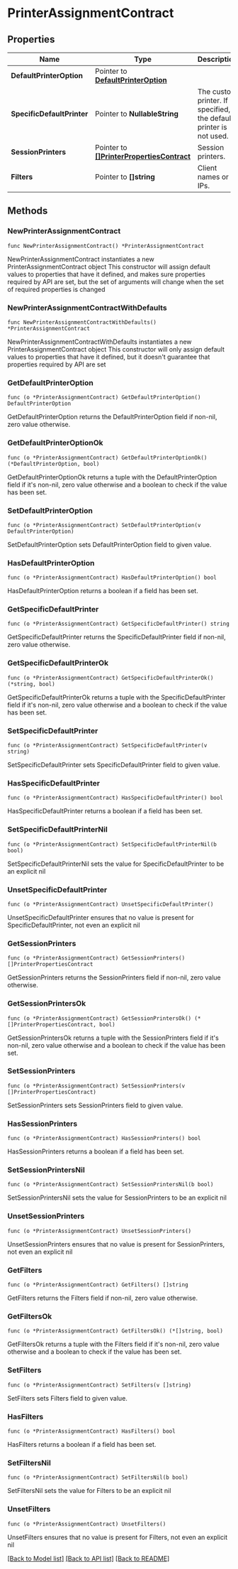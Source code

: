 # PrinterAssignmentContract

## Properties

Name | Type | Description | Notes
------------ | ------------- | ------------- | -------------
**DefaultPrinterOption** | Pointer to [**DefaultPrinterOption**](DefaultPrinterOption.md) |  | [optional] 
**SpecificDefaultPrinter** | Pointer to **NullableString** | The custom printer. If specified, the default printer is not used. | [optional] 
**SessionPrinters** | Pointer to [**[]PrinterPropertiesContract**](PrinterPropertiesContract.md) | Session printers. | [optional] 
**Filters** | Pointer to **[]string** | Client names or IPs. | [optional] 

## Methods

### NewPrinterAssignmentContract

`func NewPrinterAssignmentContract() *PrinterAssignmentContract`

NewPrinterAssignmentContract instantiates a new PrinterAssignmentContract object
This constructor will assign default values to properties that have it defined,
and makes sure properties required by API are set, but the set of arguments
will change when the set of required properties is changed

### NewPrinterAssignmentContractWithDefaults

`func NewPrinterAssignmentContractWithDefaults() *PrinterAssignmentContract`

NewPrinterAssignmentContractWithDefaults instantiates a new PrinterAssignmentContract object
This constructor will only assign default values to properties that have it defined,
but it doesn't guarantee that properties required by API are set

### GetDefaultPrinterOption

`func (o *PrinterAssignmentContract) GetDefaultPrinterOption() DefaultPrinterOption`

GetDefaultPrinterOption returns the DefaultPrinterOption field if non-nil, zero value otherwise.

### GetDefaultPrinterOptionOk

`func (o *PrinterAssignmentContract) GetDefaultPrinterOptionOk() (*DefaultPrinterOption, bool)`

GetDefaultPrinterOptionOk returns a tuple with the DefaultPrinterOption field if it's non-nil, zero value otherwise
and a boolean to check if the value has been set.

### SetDefaultPrinterOption

`func (o *PrinterAssignmentContract) SetDefaultPrinterOption(v DefaultPrinterOption)`

SetDefaultPrinterOption sets DefaultPrinterOption field to given value.

### HasDefaultPrinterOption

`func (o *PrinterAssignmentContract) HasDefaultPrinterOption() bool`

HasDefaultPrinterOption returns a boolean if a field has been set.

### GetSpecificDefaultPrinter

`func (o *PrinterAssignmentContract) GetSpecificDefaultPrinter() string`

GetSpecificDefaultPrinter returns the SpecificDefaultPrinter field if non-nil, zero value otherwise.

### GetSpecificDefaultPrinterOk

`func (o *PrinterAssignmentContract) GetSpecificDefaultPrinterOk() (*string, bool)`

GetSpecificDefaultPrinterOk returns a tuple with the SpecificDefaultPrinter field if it's non-nil, zero value otherwise
and a boolean to check if the value has been set.

### SetSpecificDefaultPrinter

`func (o *PrinterAssignmentContract) SetSpecificDefaultPrinter(v string)`

SetSpecificDefaultPrinter sets SpecificDefaultPrinter field to given value.

### HasSpecificDefaultPrinter

`func (o *PrinterAssignmentContract) HasSpecificDefaultPrinter() bool`

HasSpecificDefaultPrinter returns a boolean if a field has been set.

### SetSpecificDefaultPrinterNil

`func (o *PrinterAssignmentContract) SetSpecificDefaultPrinterNil(b bool)`

 SetSpecificDefaultPrinterNil sets the value for SpecificDefaultPrinter to be an explicit nil

### UnsetSpecificDefaultPrinter
`func (o *PrinterAssignmentContract) UnsetSpecificDefaultPrinter()`

UnsetSpecificDefaultPrinter ensures that no value is present for SpecificDefaultPrinter, not even an explicit nil
### GetSessionPrinters

`func (o *PrinterAssignmentContract) GetSessionPrinters() []PrinterPropertiesContract`

GetSessionPrinters returns the SessionPrinters field if non-nil, zero value otherwise.

### GetSessionPrintersOk

`func (o *PrinterAssignmentContract) GetSessionPrintersOk() (*[]PrinterPropertiesContract, bool)`

GetSessionPrintersOk returns a tuple with the SessionPrinters field if it's non-nil, zero value otherwise
and a boolean to check if the value has been set.

### SetSessionPrinters

`func (o *PrinterAssignmentContract) SetSessionPrinters(v []PrinterPropertiesContract)`

SetSessionPrinters sets SessionPrinters field to given value.

### HasSessionPrinters

`func (o *PrinterAssignmentContract) HasSessionPrinters() bool`

HasSessionPrinters returns a boolean if a field has been set.

### SetSessionPrintersNil

`func (o *PrinterAssignmentContract) SetSessionPrintersNil(b bool)`

 SetSessionPrintersNil sets the value for SessionPrinters to be an explicit nil

### UnsetSessionPrinters
`func (o *PrinterAssignmentContract) UnsetSessionPrinters()`

UnsetSessionPrinters ensures that no value is present for SessionPrinters, not even an explicit nil
### GetFilters

`func (o *PrinterAssignmentContract) GetFilters() []string`

GetFilters returns the Filters field if non-nil, zero value otherwise.

### GetFiltersOk

`func (o *PrinterAssignmentContract) GetFiltersOk() (*[]string, bool)`

GetFiltersOk returns a tuple with the Filters field if it's non-nil, zero value otherwise
and a boolean to check if the value has been set.

### SetFilters

`func (o *PrinterAssignmentContract) SetFilters(v []string)`

SetFilters sets Filters field to given value.

### HasFilters

`func (o *PrinterAssignmentContract) HasFilters() bool`

HasFilters returns a boolean if a field has been set.

### SetFiltersNil

`func (o *PrinterAssignmentContract) SetFiltersNil(b bool)`

 SetFiltersNil sets the value for Filters to be an explicit nil

### UnsetFilters
`func (o *PrinterAssignmentContract) UnsetFilters()`

UnsetFilters ensures that no value is present for Filters, not even an explicit nil

[[Back to Model list]](../README.md#documentation-for-models) [[Back to API list]](../README.md#documentation-for-api-endpoints) [[Back to README]](../README.md)


